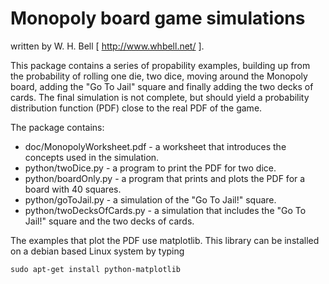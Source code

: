 # Monopoly board game simulations

written by W. H. Bell [ http://www.whbell.net/ ].  

This package contains a series of propability examples, building up from the probability of rolling one die, 
two dice, moving around the Monopoly board, adding the "Go To Jail" square and finally adding the two decks 
of cards.  The final simulation is not complete, but should yield a probability distribution function (PDF) close 
to the real PDF of the game.

The package contains:
  * doc/MonopolyWorksheet.pdf - a worksheet that introduces the concepts used in the simulation.
  * python/twoDice.py - a program to print the PDF for two dice.
  * python/boardOnly.py - a program that prints and plots the PDF for a board with 40 squares.
  * python/goToJail.py - a simulation of the "Go To Jail!" square.
  * python/twoDecksOfCards.py - a simulation that includes the "Go To Jail!" square and the two decks of cards.

The examples that plot the PDF use matplotlib.  This library can be installed on a debian based Linux system by typing

```
sudo apt-get install python-matplotlib 
```
